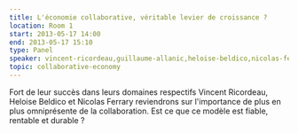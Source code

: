 ```yaml
---
title: L'économie collaborative, véritable levier de croissance ?
location: Room 1
start: 2013-05-17 14:00
end: 2013-05-17 15:10
type: Panel
speaker: vincent-ricordeau,guillaume-allanic,heloise-beldico,nicolas-ferrary,guillaume-allanic,benjamin-tincq
topic: collaborative-economy
---
```


Fort de leur succès dans leurs domaines respectifs Vincent Ricordeau, Heloise Beldico et Nicolas Ferrary reviendrons sur l'importance de plus en plus omniprésente de la collaboration. Est ce que ce modèle est fiable, rentable et durable ? 
